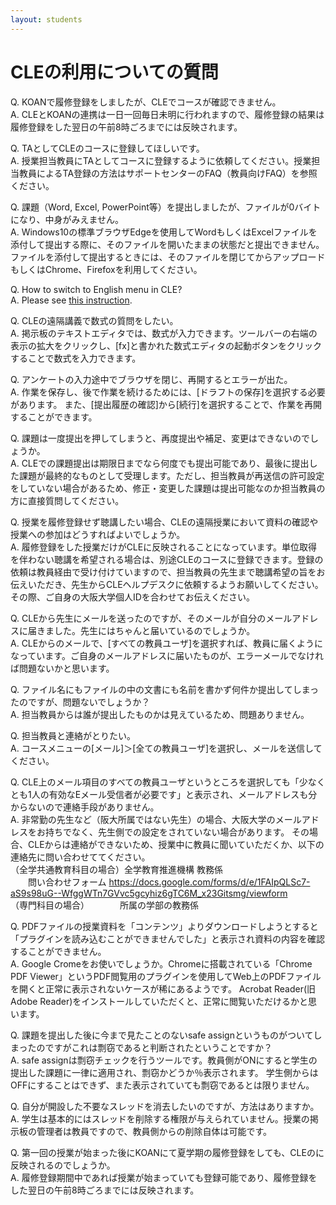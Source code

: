 ```yaml
---
layout: students
---
```


# CLEの利用についての質問

Q. KOANで履修登録をしましたが、CLEでコースが確認できません。  
A. CLEとKOANの連携は一日一回毎日未明に行われますので、履修登録の結果は履修登録をした翌日の午前8時ごろまでには反映されます。  

Q. TAとしてCLEのコースに登録してほしいです。  
A. 授業担当教員にTAとしてコースに登録するように依頼してください。授業担当教員によるTA登録の方法はサポートセンターのFAQ（教員向けFAQ）を参照ください。  

Q. 課題（Word, Excel, PowerPoint等）を提出しましたが、ファイルが0バイトになり、中身がみえません。  
A. Windows10の標準ブラウザEdgeを使用してWordもしくはExcelファイルを添付して提出する際に、そのファイルを開いたままの状態だと提出できません。ファイルを添付して提出するときには、そのファイルを閉じてからアップロードもしくはChrome、Firefoxを利用してください。  
  
Q. How to switch to English menu in CLE?  
A. Please see [this instruction](https://www.dropbox.com/s/42netjfsqjyd4ry/Hwo%20to%20switch%20to%20English%20menu%20in%20CLE.pdf?dl=0).  

Q. CLEの遠隔講義で数式の質問をしたい。  
A. 掲示板のテキストエディタでは、数式が入力できます。ツールバーの右端の表示の拡大をクリックし、[fx]と書かれた数式エディタの起動ボタンをクリックすることで数式を入力できます。  

Q. アンケートの入力途中でブラウザを閉じ、再開するとエラーが出た。  
A.  作業を保存し、後で作業を続けるためには、[ドラフトの保存]を選択する必要があります。 また、[提出履歴の確認]から[続行]を選択することで、作業を再開することができます。  

Q. 課題は一度提出を押してしまうと、再度提出や補足、変更はできないのでしょうか。  
A.  CLEでの課題提出は期限日までなら何度でも提出可能であり、最後に提出した課題が最終的なものとして受理します。ただし、担当教員が再送信の許可設定をしていない場合があるため、修正・変更した課題は提出可能なのか担当教員の方に直接質問してください。  

Q. 授業を履修登録せず聴講したい場合、CLEの遠隔授業において資料の確認や授業への参加はどうすればよいでしょうか。  
A.  履修登録をした授業だけがCLEに反映されることになっています。単位取得を伴わない聴講を希望される場合は、別途CLEのコースに登録できます。登録の依頼は教員経由で受け付けていますので、担当教員の先生まで聴講希望の旨をお伝えいただき、先生からCLEヘルプデスクに依頼するようお願いしてください。その際、ご自身の大阪大学個人IDを合わせてお伝えください。  

Q. CLEから先生にメールを送ったのですが、そのメールが自分のメールアドレスに届きました。先生にはちゃんと届いているのでしょうか。  
A.  CLEからのメールで、[すべての教員ユーザ]を選択すれば、教員に届くようになっています。ご自身のメールアドレスに届いたものが、エラーメールでなければ問題ないかと思います。  

Q. ファイル名にもファイルの中の文書にも名前を書かず何件か提出してしまったのですが、問題ないでしょうか？  
A.  担当教員からは誰が提出したものかは見えているため、問題ありません。  

Q. 担当教員と連絡がとりたい。  
A.  コースメニューの[メール]＞[全ての教員ユーザ]を選択し、メールを送信してください。  

Q. CLE上のメール項目のすべての教員ユーザというところを選択しても「少なくとも1人の有効なEメール受信者が必要です」と表示され、メールアドレスも分からないので連絡手段がありません。  
A. 非常勤の先生など（阪大所属ではない先生）の場合、大阪大学のメールアドレスをお持ちでなく、先生側での設定をされていない場合があります。 その場合、CLEからは連絡ができないため、授業中に教員に聞いていただくか、以下の連絡先に問い合わせててください。   
（全学共通教育科目の場合）全学教育推進機構 教務係  
　　問い合わせフォーム <https://docs.google.com/forms/d/e/1FAIpQLSc7-aS9s98uG--WfggWTn7GVvc5gcyhiz6gTC6M_x23Gitsmg/viewform>  
（専門科目の場合）　　　　所属の学部の教務係  

Q. PDFファイルの授業資料を「コンテンツ」よりダウンロードしようとすると「プラグインを読み込むことができませんでした」と表示され資料の内容を確認することができません。  
A. Google Cromeをお使いでしょうか。Chromeに搭載されている「Chrome PDF Viewer」というPDF閲覧用のプラグインを使用してWeb上のPDFファイルを開くと正常に表示されないケースが稀にあるようです。 Acrobat Reader(旧Adobe Reader)をインストールしていただくと、正常に閲覧いただけるかと思います。  

Q. 課題を提出した後に今まで見たことのないsafe assignというものがついてしまったのですがこれは剽窃であると判断されたということですか？  
A. safe assignは剽窃チェックを行うツールです。教員側がONにすると学生の提出した課題に一律に適用され、剽窃かどうか％表示されます。 学生側からはOFFにすることはできず、また表示されていても剽窃であるとは限りません。  

Q. 自分が開設した不要なスレッドを消去したいのですが、方法はありますか。  
A. 学生は基本的にはスレッドを削除する権限が与えられていません。授業の掲示板の管理者は教員ですので、教員側からの削除自体は可能です。  

Q. 第一回の授業が始まった後にKOANにて夏学期の履修登録をしても、CLEのに反映されるのでしょうか。  
A. 履修登録期間中であれば授業が始まっていても登録可能であり、履修登録をした翌日の午前8時ごろまでには反映されます。  
